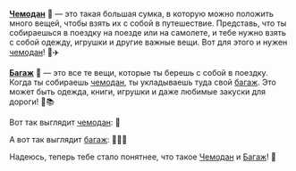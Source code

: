 **[Чемодан](chemod.md)** 🧳 — это такая большая сумка, в которую можно положить много вещей, чтобы взять их с собой в путешествие. Представь, что ты собираешься в поездку на поезде или на самолете, и тебе нужно взять с собой одежду, игрушки и другие важные вещи. Вот для этого и нужен [чемодан](chemod.md)! 🚂✈️

**[Багаж](luggage.md)** 🎒 — это все те вещи, которые ты берешь с собой в поездку. Когда ты собираешь [чемодан](chemod.md), ты укладываешь туда свой [багаж](luggage.md). Это может быть одежда, книги, игрушки и даже любимые закуски для дороги! 🍪📚

Вот так выглядит [чемодан](chemod.md): 🧳

А вот так выглядит [багаж](luggage.md): 🎒🧳💼

Надеюсь, теперь тебе стало понятнее, что такое [Чемодан](chemod.md) и [Багаж](luggage.md)! 🤗